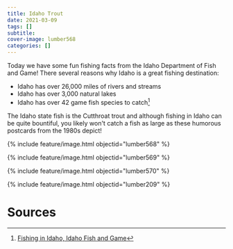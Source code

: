 ```yaml
---
title: Idaho Trout
date: 2021-03-09
tags: []
subtitle: 
cover-image: lumber568
categories: []
---
```


Today we have some fun fishing facts from the Idaho Department of Fish and Game! There several reasons why Idaho is a great fishing destination:
- Idaho has over 26,000 miles of rivers and streams
- Idaho has over 3,000 natural lakes
- Idaho has over 42 game fish species to catch[^1]

The Idaho state fish is the Cutthroat trout and although fishing in Idaho can be quite bountiful, you likely won't catch a fish as large as these humorous postcards from the 1980s depict!

{% include feature/image.html objectid="lumber568" %}

{% include feature/image.html objectid="lumber569" %}

{% include feature/image.html objectid="lumber570" %}

{% include feature/image.html objectid="lumber209" %}

# Sources

[^1]: [Fishing in Idaho, Idaho Fish and Game](https://idfg.idaho.gov/fish)